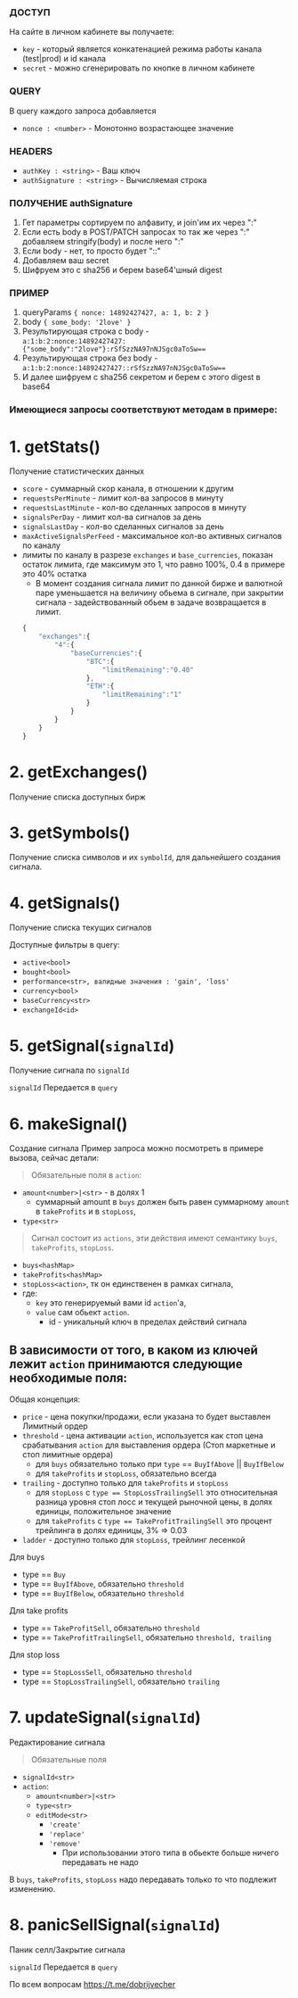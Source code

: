 ### ДОСТУП
На сайте в личном кабинете вы получаете:
* `key` - который является конкатенацией режима работы канала (test|prod) и id канала
* `secret` - можно сгенерировать по кнопке в личном кабинете

### QUERY 
В query каждого запроса добавляется
* `nonce : <number>` - Монотонно возрастающее значение

### HEADERS
* `authKey : <string>` - Ваш ключ
* `authSignature : <string>` - Вычисляемая строка

### ПОЛУЧЕНИЕ authSignature
1. Гет параметры сортируем по алфавиту, и join'им их через ":"
3. Если есть body в POST/PATCH запросах то так же через ":" добавляем stringify(body) и после него ":"
4. Если body - нет, то просто будет "::"
5. Добавляем ваш secret
6. Шифруем это с sha256 и берем base64'шный digest

### ПРИМЕР
1. queryParams `{ nonce: 14892427427, a: 1, b: 2 }`
2. body `{ some_body: '2love' }`
3. Результирующая строка с body -   
`a:1:b:2:nonce:14892427427:{"some_body":"2love"}:rSfSzzNA97nNJSgc0aToSw==`
4. Результирующая строка без body - 
`a:1:b:2:nonce:14892427427::rSfSzzNA97nNJSgc0aToSw==`
5. И далее шифруем с sha256 секретом и берем с этого digest в base64

### Имеющиеся запросы соответствуют методам в примере:

# 1. getStats()
Получение статистических данных
* `score` - суммарный скор канала, в отношении к другим
* `requestsPerMinute` - лимит кол-ва запросов в минуту
* `requestsLastMinute` - кол-во сделанных запросов в минуту
* `signalsPerDay` - лимит кол-ва сигналов за день
* `signalsLastDay` - кол-во сделанных сигналов за день
* `maxActiveSignalsPerFeed` - максимальное кол-во активных сигналов по каналу
* лимиты по каналу в разрезе `exchanges` и `base_currencies`, показан остаток лимита, где максимум это 1, что равно 100%, 0.4 в примере это 40% остатка
  * В момент создания сигнала лимит по данной бирже и валютной паре уменьшается на величину обьема в сигнале, при закрытии сигнала - задействованный обьем в задаче возвращается в лимит.
  ```javascript 
  {
      "exchanges":{
          "4":{
              "baseCurrencies":{
                  "BTC":{
                      "limitRemaining":"0.40"
                  },
                  "ETH":{
                      "limitRemaining":"1"
                  }
              }
          }
      }
  }
  ```

# 2. getExchanges()
Получение списка доступных бирж


# 3. getSymbols()
Получение списка символов и их `symbolId`, для дальнейшего создания сигнала.


# 4. getSignals()
Получение списка текущих сигналов

Доступные фильтры в query:
* `active<bool>`
* `bought<bool>`
* `performance<str>, валидные значения : 'gain', 'loss'`
* `currency<bool>`
* `baseCurrency<str>`
* `exchangeId<id>`


# 5. getSignal(`signalId`)
Получение сигнала по `signalId`

`signalId` Передается в `query`


# 6. makeSignal()
Создание сигнала
Пример запроса можно посмотреть в примере вызова, сейчас детали:

> Обязательные поля в `action`:
* `amount<number>|<str>` - в долях 1
  * суммарный amount в `buys` должен быть равен суммарному `amount` в `takeProfits` и в `stopLoss`,
* `type<str>`

> Сигнал состоит из `actions`, эти действия имеют семантику `buys`, `takeProfits`, `stopLoss`.

* `buys<hashMap>`
* `takeProfits<hashMap>`
* `stopLoss<action>`, тк он единственен в рамках сигнала,
* где:
  * `key` это генерируемый вами id `action`'а, 
  * `value` сам обьект `action`.
    * id - уникальный ключ в пределах действий сигнала

## В зависимости от того, в каком из ключей лежит `action` принимаются следующие необходимые поля:

Общая концепция:
* `price` - цена покупки/продажи, если указана то будет выставлен Лимитный ордер
* `threshold` - цена активации `action`, используется как стоп цена срабатывания `action` для выставления ордера (Стоп маркетные и стоп лимитные ордера)
  * для `buys` обязательно только при `type` == `BuyIfAbove` || `BuyIfBelow`
  * для `takeProfits` и `stopLoss`, обязательно всегда
* `trailing` - доступно только для `takeProfits` и `stopLoss`
  * для `stopLoss` c `type == StopLossTrailingSell` это относительная разница уровня стоп лосс и текущей рыночной цены, в долях единицы, положительное значение
  * для `takeProfits` с `type == TakeProfitTrailingSell` это процент трейлинга в долях единицы, 3% => 0.03 
* `ladder` - доступно только для `stopLoss`, трейлинг лесенкой

Для buys
* type == `Buy`
* type == `BuyIfAbove`, обязательно `threshold`
* type == `BuyIfBelow`, обязательно `threshold`

Для take profits
* type == `TakeProfitSell`, обязательно `threshold`
* type == `TakeProfitTrailingSell`, обязательно `threshold, trailing`

Для stop loss
* type == `StopLossSell`, обязательно `threshold`
* type == `StopLossTrailingSell`, обязательно `trailing`


# 7. updateSignal(`signalId`)
Редактирование сигнала

> Обязательные поля 
* `signalId<str>`
* `action`:
  * `amount<number>|<str>`
  * `type<str>`
  * `editMode<str>`
    * `'create'`
    * `'replace'`
    * `'remove'`
      * При использовании этого типа в обьекте больше ничего передавать не надо

В `buys`, `takeProfits`, `stopLoss` надо передавать только то что подлежит изменению.


# 8. panicSellSignal(`signalId`)
Паник селл/Закрытие сигнала

`signalId` Передается в `query`

По всем вопросам https://t.me/dobrijvecher
